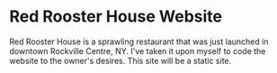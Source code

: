 # Red Rooster House Website

Red Rooster House is a sprawling restaurant that was just launched in downtown 
Rockville Centre, NY. I've taken it upon myself to code the website to the owner's 
desires. This site will be a static site.

